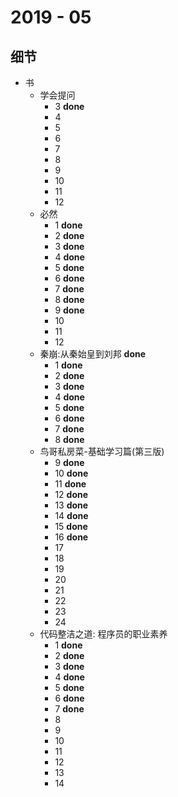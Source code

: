 # 2019 - 05

## 细节

* 书
	* 学会提问
		* 3 **done**
		* 4
		* 5
		* 6
		* 7
		* 8
		* 9
		* 10
		* 11
		* 12
	* 必然
		* 1 **done**
		* 2 **done**
		* 3 **done**
		* 4 **done**
		* 5 **done**
		* 6 **done**
		* 7 **done**
		* 8 **done**
		* 9 **done**
		* 10 
		* 11 
		* 12 
	* 秦崩:从秦始皇到刘邦 **done**
		* 1 **done**
		* 2 **done**
		* 3 **done**
		* 4 **done**
		* 5 **done**
		* 6 **done**
		* 7 **done**
		* 8 **done**
	* 鸟哥私房菜-基础学习篇(第三版)
		* 9 **done**
		* 10 **done**
		* 11 **done**
		* 12 **done**
		* 13 **done**
		* 14 **done**
		* 15 **done**
		* 16 **done**
		* 17
		* 18
		* 19
		* 20
		* 21
		* 22
		* 23
		* 24
	* 代码整洁之道: 程序员的职业素养
		* 1 **done**
		* 2 **done**
		* 3 **done**
		* 4 **done**
		* 5 **done**
		* 6 **done**
		* 7 **done**
		* 8
		* 9
		* 10
		* 11
		* 12
		* 13
		* 14